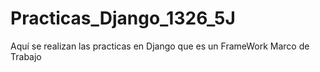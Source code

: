 # Practicas_Django_1326_5J
Aquí se realizan las practicas en Django que es un FrameWork Marco de Trabajo 
